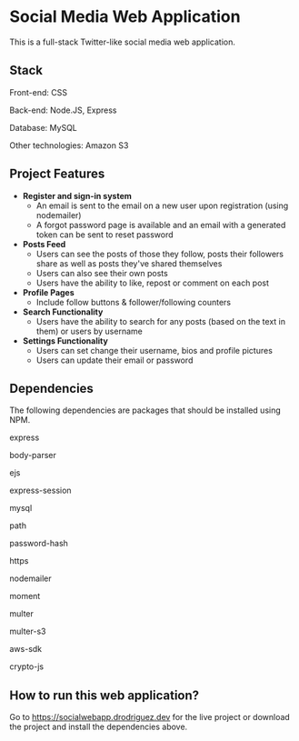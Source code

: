 # Social Media Web Application
This is a full-stack Twitter-like social media web application.

## Stack
Front-end: CSS

Back-end: Node.JS, Express

Database: MySQL

Other technologies: Amazon S3

## Project Features

- **Register and sign-in system**
  - An email is sent to the email on a new user upon registration (using nodemailer)
  - A forgot password page is available and an email with a generated token can be sent to reset password
- **Posts Feed**
  - Users can see the posts of those they follow, posts their followers share as well as posts they've shared themselves
  - Users can also see their own posts
  - Users have the ability to like, repost or comment on each post
- **Profile Pages**
  - Include follow buttons & follower/following counters
- **Search Functionality**
  - Users have the ability to search for any posts (based on the text in them) or users by username
- **Settings Functionality** 
  - Users can set change their username, bios and profile pictures
  - Users can update their email or password

## Dependencies
The following dependencies are packages that should be installed using NPM.

express

body-parser

ejs

express-session

mysql

path

password-hash

https

nodemailer

moment

multer

multer-s3

aws-sdk

crypto-js

## How to run this web application?
Go to https://socialwebapp.drodriguez.dev for the live project or download the project and install the dependencies above. 












